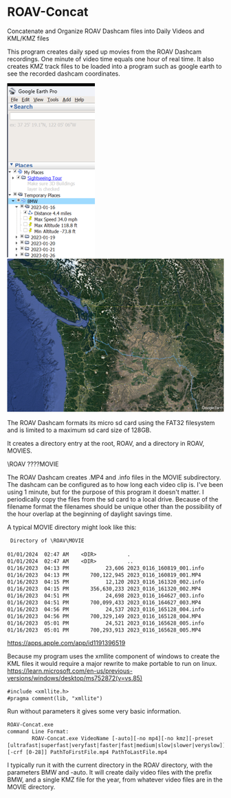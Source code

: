 # ROAV-Concat
Concatenate and Organize ROAV Dashcam files into Daily Videos and KML/KMZ files

This program creates daily sped up movies from the ROAV Dashcam recordings. One minute of video time equals one hour of real time. It also creates KMZ track files to be loaded into a program such as google earth to see the recorded dashcam coordinates.

![image](./BMW-2023-Places.png)
![image](./BMW-2023-Map.jpg)

The ROAV Dashcam formats its micro sd card using the FAT32 filesystem and is limited to a maximum sd card size of 128GB.

It creates a directory entry at the root, ROAV, and a directory in ROAV, MOVIES.

\ROAV
????MOVIE

The ROAV Dashcam creates .MP4 and .info files in the MOVIE subdirectory. The dashcam can be configured as to how long each video clip is. I've been using 1 minute, but for the purpose of this program it doesn't matter. I periodically copy the files from the sd card to a local drive. Because of the filename format the filenames should be unique other than the possibility of the hour overlap at the beginning of daylight savings time.

A typical MOVIE directory might look like this:

```
 Directory of \ROAV\MOVIE

01/01/2024  02:47 AM    <DIR>          .
01/01/2024  02:47 AM    <DIR>          ..
01/16/2023  04:13 PM            23,606 2023_0116_160819_001.info
01/16/2023  04:13 PM       700,122,945 2023_0116_160819_001.MP4
01/16/2023  04:15 PM            12,120 2023_0116_161320_002.info
01/16/2023  04:15 PM       356,630,233 2023_0116_161320_002.MP4
01/16/2023  04:51 PM            24,698 2023_0116_164627_003.info
01/16/2023  04:51 PM       700,099,433 2023_0116_164627_003.MP4
01/16/2023  04:56 PM            24,537 2023_0116_165128_004.info
01/16/2023  04:56 PM       700,329,149 2023_0116_165128_004.MP4
01/16/2023  05:01 PM            24,521 2023_0116_165628_005.info
01/16/2023  05:01 PM       700,293,913 2023_0116_165628_005.MP4
```

https://apps.apple.com/app/id1191396519

Because my program uses the xmllite component of windows to create the KML files it would require a major rewrite to make portable to run on linux. https://learn.microsoft.com/en-us/previous-versions/windows/desktop/ms752872(v=vs.85)
```
#include <xmllite.h>
#pragma comment(lib, "xmllite")
```

Run without parameters it gives some very basic information. 

```
ROAV-Concat.exe
command Line Format:
        ROAV-Concat.exe VideoName [-auto][-no mp4][-no kmz][-preset [ultrafast|superfast|veryfast|faster|fast|medium|slow|slower|veryslow]] [-crf [0-28]] PathToFirstFile.mp4 PathToLastFile.mp4
```

I typically run it with the current directory in the ROAV directory, with the parameters BMW and -auto. It will create daily video files with the prefix BMW, and a single KMZ file for the year, from whatever video files are in the MOVIE directory.
